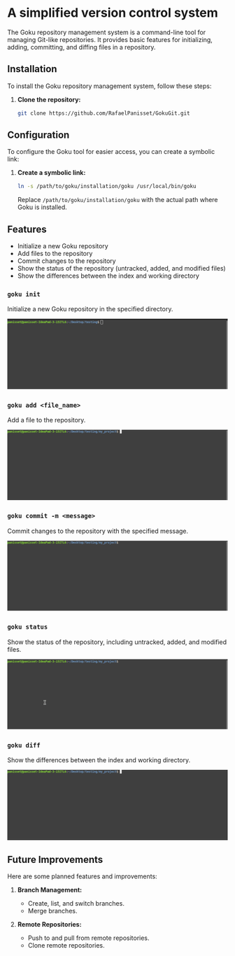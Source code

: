 # A simplified version control system

The Goku repository management system is a command-line tool for managing Git-like repositories. It provides basic features for initializing, adding, committing, and diffing files in a repository.

## Installation

To install the Goku repository management system, follow these steps:

1. **Clone the repository:**

    ```sh
    git clone https://github.com/RafaelPanisset/GokuGit.git
    ```

## Configuration

To configure the Goku tool for easier access, you can create a symbolic link:

1. **Create a symbolic link:**

    ```sh
    ln -s /path/to/goku/installation/goku /usr/local/bin/goku
    ```

    Replace `/path/to/goku/installation/goku` with the actual path where Goku is installed.

## Features

* Initialize a new Goku repository
* Add files to the repository
* Commit changes to the repository
* Show the status of the repository (untracked, added, and modified files)
* Show the differences between the index and working directory

### `goku init`

Initialize a new Goku repository in the specified directory.


![Initialize repository](assets/init-repo.gif)

### `goku add <file_name>`

Add a file to the repository.

![Initialize repository](assets/add-repo.gif)

### `goku commit -m <message>`

Commit changes to the repository with the specified message.

![Initialize repository](assets/commit-repo.gif)


### `goku status`

Show the status of the repository, including untracked, added, and modified files.

![Initialize repository](assets/status-repo.gif)

### `goku diff`

Show the differences between the index and working directory.

![Initialize repository](assets/diff-repo.gif)

## Future Improvements

Here are some planned features and improvements:

1. **Branch Management:**
   - Create, list, and switch branches.
   - Merge branches.

2. **Remote Repositories:**
   - Push to and pull from remote repositories.
   - Clone remote repositories.

